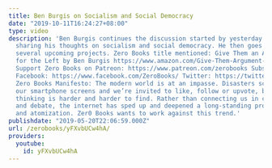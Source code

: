 ```yaml
---
title: Ben Burgis on Socialism and Social Democracy
date: "2019-10-11T16:24:27+08:00"
type: video
description: 'Ben Burgis continues the discussion started by yesterday''s video by
  sharing his thoughts on socialism and social democracy. He then goes on to discuss
  several upcoming projects. Zero Books title mentioned: Give Them an Argument: Logic
  for the Left by Ben Burgis https://www.amazon.com/Give-Them-Argument-Logic-Left/dp/1789042100
  Support Zero Books on Patreon: https://www.patreon.com/zerobooks Subscribe: http://bit.ly/SubZeroBooks
  Facebook: https://www.facebook.com/ZeroBooks/ Twitter: https://twitter.com/zer0books
  Zero Books Manifesto: The modern world is at an impasse. Disasters scroll across
  our smartphone screens and we’re invited to like, follow or upvote, but critical
  thinking is harder and harder to find. Rather than connecting us in common struggle
  and debate, the internet has sped up and deepened a long-standing process of alienation
  and atomization. Zer0 Books wants to work against this trend.'
publishdate: "2019-05-20T22:06:59.000Z"
url: /zerobooks/yFXvbUCw4hA/
providers:
  youtube:
    id: yFXvbUCw4hA
---
```

